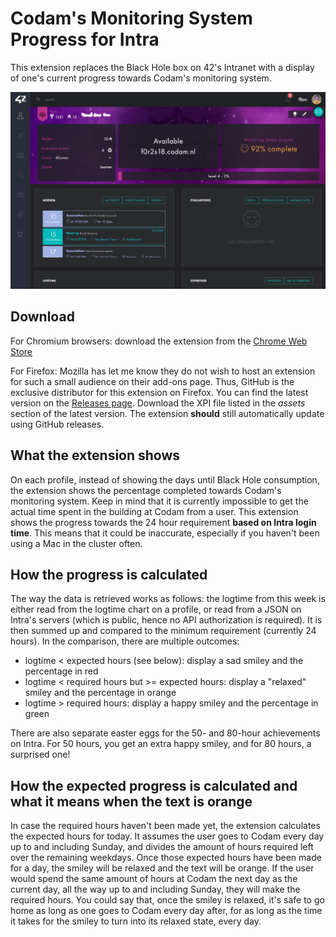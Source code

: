 # Codam's Monitoring System Progress for Intra
This extension replaces the Black Hole box on 42's Intranet with a display of one's current progress towards Codam's monitoring system.

<p align="center">
  <img src="https://raw.githubusercontent.com/FreekBes/codam_intra_monit_system_display/master/images/screenshot.png">
</p>


## Download
For Chromium browsers: download the extension from the [Chrome Web Store](https://chrome.google.com/webstore/detail/codams-monitoring-system/ibbhfmdmdogpnhbnceifekblmddoniol)

For Firefox: Mozilla has let me know they do not wish to host an extension for such a small audience on their add-ons page. Thus, GitHub is the exclusive distributor for this extension on Firefox. You can find the latest version on the [Releases page](https://github.com/FreekBes/codam_intra_monit_system_display/releases). Download the XPI file listed in the _assets_ section of the latest version. The extension **should** still automatically update using GitHub releases.


## What the extension shows
On each profile, instead of showing the days until Black Hole consumption, the extension shows the percentage completed towards Codam's monitoring system. Keep in mind that it is currently impossible to get the actual time spent in the building at Codam from a user. This extension shows the progress towards the 24 hour requirement **based on Intra login time**. This means that it could be inaccurate, especially if you haven't been using a Mac in the cluster often.


## How the progress is calculated
The way the data is retrieved works as follows: the logtime from this week is either read from the logtime chart on a profile, or read from a JSON on Intra's servers (which is public, hence no API authorization is required). It is then summed up and compared to the minimum requirement (currently 24 hours). In the comparison, there are multiple outcomes:
- logtime < expected hours (see below): display a sad smiley and the percentage in red
- logtime < required hours but >= expected hours: display a "relaxed" smiley and the percentage in orange
- logtime > required hours: display a happy smiley and the percentage in green

There are also separate easter eggs for the 50- and 80-hour achievements on Intra. For 50 hours, you get an extra happy smiley, and for 80 hours, a surprised one!


## How the expected progress is calculated and what it means when the text is orange
In case the required hours haven't been made yet, the extension calculates the expected hours for today. It assumes the user goes to Codam every day up to and including Sunday, and divides the amount of hours required left over the remaining weekdays. Once those expected hours have been made for a day, the smiley will be relaxed and the text will be orange. If the user would spend the same amount of hours at Codam the next day as the current day, all the way up to and including Sunday, they will make the required hours. You could say that, once the smiley is relaxed, it's safe to go home as long as one goes to Codam every day after, for as long as the time it takes for the smiley to turn into its relaxed state, every day.
